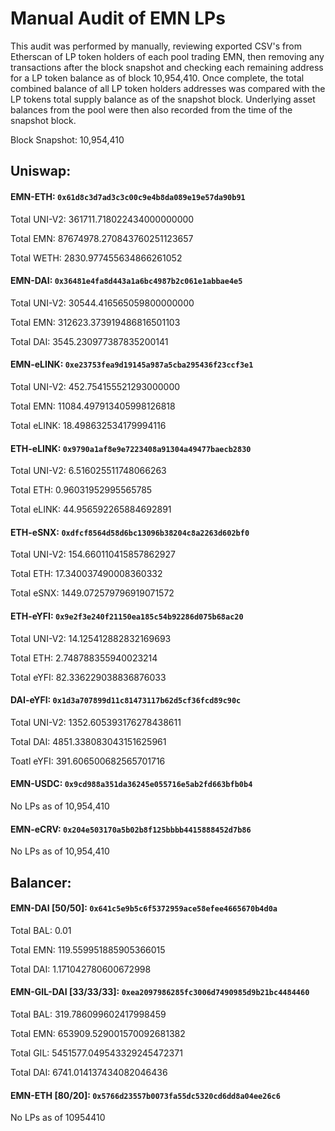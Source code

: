 # Manual Audit of EMN LPs

This audit was performed by manually, reviewing exported CSV's from Etherscan of LP token holders of each pool trading EMN, then removing any transactions after the block snapshot and checking each remaining address for a LP token balance as of block 10,954,410. Once complete, the total combined balance of all LP token holders addresses was compared with the LP tokens total supply balance as of the snapshot block. Underlying asset balances from the pool were then also recorded from the time of the snapshot block. 

Block Snapshot: 10,954,410

## Uniswap: 

#### **EMN-ETH:** `0x61d8c3d7ad3c3c00c9e4b8da089e19e57da90b91`

Total UNI-V2: 361711.718022434000000000

Total EMN: 87674978.270843760251123657

Total WETH: 2830.977455634866261052

#### **EMN-DAI:** `0x36481e4fa8d443a1a6bc4987b2c061e1abbae4e5`

Total UNI-V2: 30544.416565059800000000

Total EMN: 312623.373919486816501103

Total DAI: 3545.230977387835200141

#### **EMN-eLINK:** `0xe23753fea9d19145a987a5cba295436f23ccf3e1`

Total UNI-V2: 452.754155521293000000

Total EMN: 11084.497913405998126818

Total eLINK: 18.498632534179994116

#### **ETH-eLINK:** `0x9790a1af8e9e7223408a91304a49477baecb2830`

Total UNI-V2: 6.516025511748066263

Total ETH: 0.96031952995565785

Total eLINK: 44.956592265884692891

#### **ETH-eSNX:** `0xdfcf8564d58d6bc13096b38204c8a2263d602bf0`

Total UNI-V2: 154.660110415857862927

Total ETH: 17.340037490008360332

Total eSNX: 1449.072579796919071572

#### **ETH-eYFI:** `0x9e2f3e240f21150ea185c54b92286d075b68ac20`

Total UNI-V2: 14.125412882832169693

Total ETH: 2.748788355940023214

Total eYFI: 82.336229038836876033

#### **DAI-eYFI:** `0x1d3a707899d11c81473117b62d5cf36fcd89c90c`

Total UNI-V2: 1352.605393176278438611

Total DAI: 4851.338083043151625961

Toatl eYFI: 391.606500682565701716

#### **EMN-USDC:** `0x9cd988a351da36245e055716e5ab2fd663bfb0b4`

No LPs as of 10,954,410

#### **EMN-eCRV:** `0x204e503170a5b02b8f125bbbb4415888452d7b86`

No LPs as of 10,954,410

## Balancer: 

#### **EMN-DAI [50/50]:** `0x641c5e9b5c6f5372959ace58efee4665670b4d0a`

Total BAL: 0.01

Total EMN: 119.559951885905366015

Total DAI: 1.171042780600672998

#### **EMN-GIL-DAI [33/33/33]:** `0xea2097986285fc3006d7490985d9b21bc4484460`

Total BAL: 319.786099602417998459

Total EMN: 653909.529001570092681382

Total GIL: 5451577.049543329245472371

Total DAI: 6741.014137434082046436

#### **EMN-ETH [80/20]:** `0x5766d23557b0073fa55dc5320cd6dd8a04ee26c6`

No LPs as of 10954410

